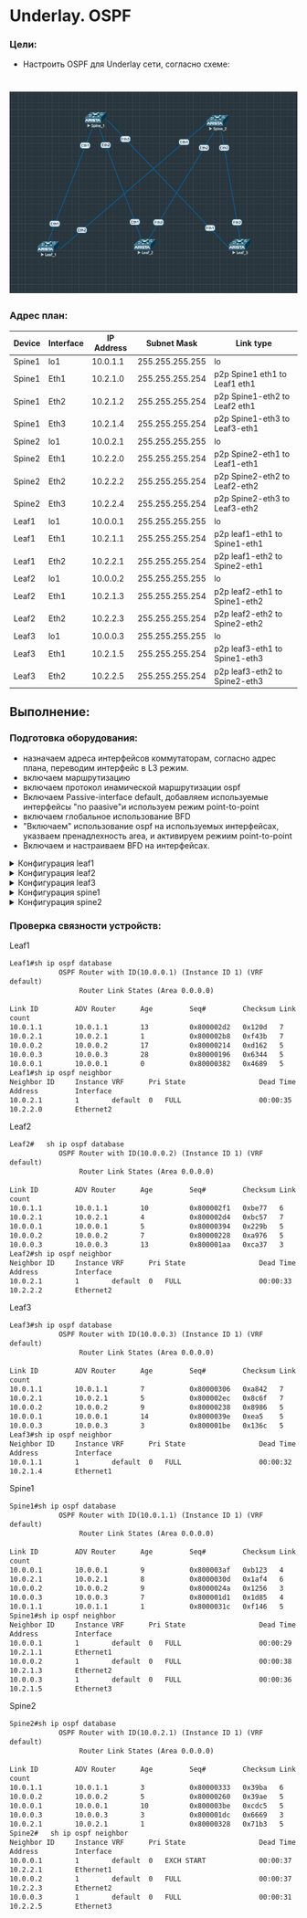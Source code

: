 # Underlay. OSPF

### Цели:
- Настроить OSPF для Underlay сети, согласно схеме:


![Схема сети ](lab2.png)
=
### Адрес план:


|Device|Interface|IP Address|Subnet Mask|Link type
|---|---|---|---|---|
Spine1|lo1|10.0.1.1|255.255.255.255|lo
Spine1 |Eth1|10.2.1.0|255.255.255.254|p2p Spine1 eth1 to Leaf1 eth1
Spine1 |Eth2|10.2.1.2|255.255.255.254|p2p Spine1-eth2 to Leaf2 eth1
Spine1 |Eth3|10.2.1.4|255.255.255.254|p2p Spine1-eth3 to Leaf3-eth1
Spine2 |lo1|10.0.2.1|255.255.255.255|lo
Spine2 |Eth1|10.2.2.0|255.255.255.254|p2p Spine2-eth1 to Leaf1-eth1
Spine2 |Eth2|10.2.2.2|255.255.255.254|p2p Spine2-eth2 to Leaf2-eth2
Spine2 |Eth3|10.2.2.4|255.255.255.254|p2p Spine2-eth3 to Leaf3-eth2
Leaf1 |lo1|10.0.0.1|255.255.255.255|lo
Leaf1 |Eth1|10.2.1.1|255.255.255.254|p2p leaf1-eth1 to Spine1-eth1
Leaf1 |Eth2|10.2.2.1|255.255.255.254|p2p leaf1-eth2 to Spine2-eth1
Leaf2 |lo1|10.0.0.2|255.255.255.255|lo
Leaf2 |Eth1|10.2.1.3|255.255.255.254|p2p leaf2-eth1 to Spine1-eth2
Leaf2 |Eth2|10.2.2.3|255.255.255.254|p2p leaf2-eth2 to Spine2-eth2
Leaf3 |lo1|10.0.0.3|255.255.255.255|lo
Leaf3 |Eth1|10.2.1.5|255.255.255.254|p2p leaf3-eth1 to Spine1-eth3
Leaf3 |Eth2|10.2.2.5|255.255.255.254|p2p leaf3-eth2 to Spine2-eth3
## Выполнение:
### Подготовка оборудования:
- назначаем адреса интерфейсов коммутаторам, согласно адрес плана, переводим интерфейс в L3 режим.
- включаем маршрутизацию
- включаем протокол инамической маршрутизации ospf
- Включаем Passive-interface default, добавляем используемые интерфейсы "no paasive"и используем режим point-to-point
- включаем глобальное использование BFD
- "Включаем" использование ospf на используемых интерфейсах, указваем пренадлехность area, и активируем режиим point-to-point
- Включаем и настраиваем BFD на интерфейсах.
<details><summary> Конфигурация leaf1 </summary>

~~~
hostname Leaf1
!
spanning-tree mode mstp
!
interface Ethernet1
   description p2p leaf1-eth1 to Spine1-eth1
   no switchport
   ip address 10.2.1.1/31
   bfd interval 50 min-rx 50 multiplier 4
   ip ospf neighbor bfd
   ip ospf network point-to-point
   ip ospf area 0.0.0.0
!
interface Ethernet2
   description p2p leaf1-eth2 to Spine2-eth1
   no switchport
   ip address 10.2.2.1/31
   bfd interval 50 min-rx 50 multiplier 4
   ip ospf neighbor bfd
   ip ospf network point-to-point
   ip ospf area 0.0.0.0
!
interface Ethernet3
!
interface Ethernet4
!
interface Ethernet5
!
interface Ethernet6
!
interface Ethernet7
!
interface Ethernet8
!
interface Loopback1
   ip address 10.0.0.1/32
   ip ospf area 0.0.0.0
!
interface Management1
!
ip routing
!
router ospf 1
   bfd default
   passive-interface default
   no passive-interface Ethernet1
   no passive-interface Ethernet2
   max-lsa 12000
!
end
~~~
</details>
<details><summary> Конфигурация leaf2 </summary>

~~~
hostname Leaf2
!
spanning-tree mode mstp
!
interface Ethernet1
   description p2p Leaf2-eth1 to Spine1-eth2
   no switchport
   ip address 10.2.1.3/31
   bfd interval 50 min-rx 50 multiplier 4
   ip ospf neighbor bfd
   ip ospf network point-to-point
   ip ospf area 0.0.0.0
!
interface Ethernet2
   description p2p leaf2-eth2 to spine2-eth2
   no switchport
   ip address 10.2.2.3/31
   bfd interval 50 min-rx 50 multiplier 4
   ip ospf neighbor bfd
   ip ospf network point-to-point
   ip ospf area 0.0.0.0
!
interface Ethernet3
!
interface Ethernet4
!
interface Ethernet5
!
interface Ethernet6
!
interface Ethernet7
!
interface Ethernet8
!
interface Loopback1
   ip address 10.0.0.2/32
   ip ospf area 0.0.0.0
!
interface Management1
!
ip routing
!
router ospf 1
   bfd default
   passive-interface default
   no passive-interface Ethernet1
   no passive-interface Ethernet2
   max-lsa 12000
!
end
~~~
</details>
<details><summary> Конфигурация leaf3 </summary>

~~~
hostname Leaf3
!
spanning-tree mode mstp
!
interface Ethernet1
   description p2p leaf3-eth1 to spine1-eth3
   no switchport
   ip address 10.2.1.5/31
   bfd interval 50 min-rx 50 multiplier 4
   ip ospf neighbor bfd
   ip ospf network point-to-point
   ip ospf area 0.0.0.0
!
interface Ethernet2
   description p2p leaf3-eth2 to spine2-eth3
   no switchport
   ip address 10.2.2.5/31
   bfd interval 50 min-rx 50 multiplier 4
   ip ospf neighbor bfd
   ip ospf network point-to-point
   ip ospf area 0.0.0.0
!
interface Ethernet3
!
interface Ethernet4
!
interface Ethernet5
!
interface Ethernet6
!
interface Ethernet7
!
interface Ethernet8
!
interface Loopback1
   ip address 10.0.0.3/32
   ip ospf area 0.0.0.0
!
interface Management1
!
ip routing
!
router ospf 1
   bfd default
   passive-interface default
   no passive-interface Ethernet1
   no passive-interface Ethernet2
   max-lsa 12000
!
end
~~~
</details>
<details><summary> Конфигурация spine1 </summary>

~~~
hostname Spine1
!
spanning-tree mode mstp
!
interface Ethernet1
   description p2p Spine1_eth1 to Leaf1_eth1
   no switchport
   ip address 10.2.1.0/31
   bfd interval 50 min-rx 50 multiplier 4
   ip ospf neighbor bfd
   ip ospf network point-to-point
   ip ospf area 0.0.0.0
!
interface Ethernet2
   description p2p Spine1-eth2 to Leaf2-eth1
   no switchport
   ip address 10.2.1.2/31
   bfd interval 50 min-rx 50 multiplier 4
   ip ospf neighbor bfd
   ip ospf network point-to-point
   ip ospf area 0.0.0.0
!
interface Ethernet3
   description p2p Spine1-eth3 to Leaf3-eth1
   no switchport
   ip address 10.2.1.4/31
   bfd interval 50 min-rx 50 multiplier 4
   ip ospf neighbor bfd
   ip ospf network point-to-point
   ip ospf area 0.0.0.0
!
interface Ethernet4
!
interface Ethernet5
!
interface Ethernet6
!
interface Ethernet7
!
interface Ethernet8
!
interface Loopback1
   ip address 10.0.1.1/32
   ip ospf area 0.0.0.0
!
interface Management1
!
ip routing
!
router ospf 1
   bfd default
   passive-interface default
   no passive-interface Ethernet1
   no passive-interface Ethernet2
   no passive-interface Ethernet3
   max-lsa 12000
!
end
~~~
</details>
<details><summary> Конфигурация spine2 </summary>

~~~
hostname Spine2
!
spanning-tree mode mstp
!
interface Ethernet1
   description p2p Spine2-eth1 to Leaf1-eth2
   no switchport
   ip address 10.2.2.0/31
   bfd interval 50 min-rx 50 multiplier 4
   ip ospf neighbor bfd
   ip ospf network point-to-point
   ip ospf area 0.0.0.0
!
interface Ethernet2
   description p2p Spine2-eth2 to Leaf2-eth2
   no switchport
   ip address 10.2.2.2/31
   bfd interval 50 min-rx 50 multiplier 4
   ip ospf neighbor bfd
   ip ospf network point-to-point
   ip ospf area 0.0.0.0
!
interface Ethernet3
   description p2p Spine2-eth3 to Leaf3-eth2
   no switchport
   ip address 10.2.2.4/31
   bfd interval 50 min-rx 50 multiplier 4
   ip ospf neighbor bfd
   ip ospf network point-to-point
   ip ospf area 0.0.0.0
!
interface Ethernet4
!
interface Ethernet5
!
interface Ethernet6
!
interface Ethernet7
!
interface Ethernet8
!
interface Loopback1
   ip address 10.0.2.1/32
   ip ospf area 0.0.0.0
!
interface Management1
!
ip routing
!
router ospf 1
   bfd default
   passive-interface default
   no passive-interface Ethernet1
   no passive-interface Ethernet2
   no passive-interface Ethernet3
   max-lsa 12000
!
end
~~~
</details>

### Проверка связности устройств:
Leaf1
~~~
Leaf1#sh ip ospf database 
            OSPF Router with ID(10.0.0.1) (Instance ID 1) (VRF default)
                 Router Link States (Area 0.0.0.0)

Link ID         ADV Router      Age         Seq#         Checksum Link count
10.0.1.1        10.0.1.1        13          0x800002d2   0x120d   7
10.0.2.1        10.0.2.1        1           0x800002b8   0xf43b   7
10.0.0.2        10.0.0.2        17          0x80000214   0xd162   5
10.0.0.3        10.0.0.3        28          0x80000196   0x6344   5
10.0.0.1        10.0.0.1        0           0x80000382   0x4689   5
Leaf1#sh ip ospf neighbor 
Neighbor ID     Instance VRF      Pri State                  Dead Time   Address         Interface
10.0.2.1        1        default  0   FULL                   00:00:35    10.2.2.0        Ethernet2
~~~
Leaf2
~~~
Leaf2#   sh ip ospf database 
            OSPF Router with ID(10.0.0.2) (Instance ID 1) (VRF default)
                 Router Link States (Area 0.0.0.0)

Link ID         ADV Router      Age         Seq#         Checksum Link count
10.0.1.1        10.0.1.1        10          0x800002f1   0xbe77   6
10.0.2.1        10.0.2.1        4           0x800002d4   0xbc57   7
10.0.0.1        10.0.0.1        5           0x80000394   0x229b   5
10.0.0.2        10.0.0.2        7           0x80000228   0xa976   5
10.0.0.3        10.0.0.3        13          0x800001aa   0xca37   3
Leaf2#sh ip ospf neighbor 
Neighbor ID     Instance VRF      Pri State                  Dead Time   Address         Interface
10.0.2.1        1        default  0   FULL                   00:00:33    10.2.2.2        Ethernet2
~~~
Leaf3
~~~
Leaf3#sh ip ospf database 
            OSPF Router with ID(10.0.0.3) (Instance ID 1) (VRF default)
                 Router Link States (Area 0.0.0.0)

Link ID         ADV Router      Age         Seq#         Checksum Link count
10.0.1.1        10.0.1.1        7           0x80000306   0xa842   7
10.0.2.1        10.0.2.1        5           0x800002ec   0x8c6f   7
10.0.0.2        10.0.0.2        9           0x80000238   0x8986   5
10.0.0.1        10.0.0.1        14          0x8000039e   0xea5    5
10.0.0.3        10.0.0.3        3           0x800001be   0x136c   5
Leaf3#sh ip ospf neighbor 
Neighbor ID     Instance VRF      Pri State                  Dead Time   Address         Interface
10.0.1.1        1        default  0   FULL                   00:00:32    10.2.1.4        Ethernet1
~~~
Spine1
~~~
Spine1#sh ip ospf database 
            OSPF Router with ID(10.0.1.1) (Instance ID 1) (VRF default)
                 Router Link States (Area 0.0.0.0)

Link ID         ADV Router      Age         Seq#         Checksum Link count
10.0.0.1        10.0.0.1        9           0x800003af   0xb123   4
10.0.2.1        10.0.2.1        8           0x8000030d   0x1af4   6
10.0.0.2        10.0.0.2        9           0x8000024a   0x1256   3
10.0.0.3        10.0.0.3        7           0x800001d1   0x1d85   4
10.0.1.1        10.0.1.1        1           0x8000031c   0xf146   5
Spine1#sh ip ospf neighbor
Neighbor ID     Instance VRF      Pri State                  Dead Time   Address         Interface
10.0.0.1        1        default  0   FULL                   00:00:29    10.2.1.1        Ethernet1
10.0.0.2        1        default  0   FULL                   00:00:38    10.2.1.3        Ethernet2
10.0.0.3        1        default  0   FULL                   00:00:36    10.2.1.5        Ethernet3
~~~
Spine2
~~~
Spine2#sh ip ospf database 
            OSPF Router with ID(10.0.2.1) (Instance ID 1) (VRF default)
                 Router Link States (Area 0.0.0.0)

Link ID         ADV Router      Age         Seq#         Checksum Link count
10.0.1.1        10.0.1.1        3           0x80000333   0x39ba   6
10.0.0.2        10.0.0.2        5           0x80000260   0x39ae   5
10.0.0.1        10.0.0.1        10          0x800003be   0xcdc5   5
10.0.0.3        10.0.0.3        3           0x800001dc   0x6669   3
10.0.2.1        10.0.2.1        1           0x80000328   0x71b3   5
Spine2#   sh ip ospf neighbor
Neighbor ID     Instance VRF      Pri State                  Dead Time   Address         Interface
10.0.0.1        1        default  0   EXCH START             00:00:37    10.2.2.1        Ethernet1
10.0.0.2        1        default  0   FULL                   00:00:37    10.2.2.3        Ethernet2
10.0.0.3        1        default  0   FULL                   00:00:31    10.2.2.5        Ethernet3
~~~